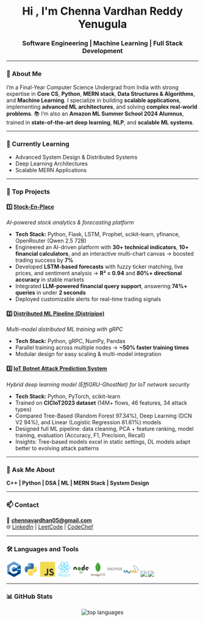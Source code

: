 <h1 align="center">Hi , I'm Chenna Vardhan Reddy Yenugula</h1>
<h3 align="center">Software Engineering | Machine Learning | Full Stack Development</h3>

---

### 🚀 About Me
I’m a Final-Year Computer Science Undergrad from India with strong expertise in **Core CS**, **Python**, **MERN stack**, **Data Structures & Algorithms**, and **Machine Learning**. I specialize in building **scalable applications**, implementing **advanced ML architectures**, and solving **complex real-world problems**. 📚 I’m also an **Amazon ML Summer School 2024 Alumnus**, trained in **state-of-the-art deep learning**, **NLP**, and **scalable ML systems**.

---

### 🌱 Currently Learning
- Advanced System Design & Distributed Systems  
- Deep Learning Architectures 
- Scalable MERN Applications 
---

### 📌 Top Projects

#### 1️⃣ [Stock-En-Place](https://github.com/vardhan-0512/Stock-En-Place)  
*AI-powered stock analytics & forecasting platform*  
- **Tech Stack:** Python, Flask, LSTM, Prophet, scikit-learn, yfinance, OpenRouter (Qwen 2.5 72B)  
- Engineered an AI-driven platform with **30+ technical indicators**, **10+ financial calculators**, and an interactive multi-chart canvas → boosted trading success by **7%**  
- Developed **LSTM-based forecasts** with fuzzy ticker matching, live prices, and sentiment analysis → **R² = 0.94** and **80%+ directional accuracy** in stable markets  
- Integrated **LLM-powered financial query support**, answering **74%+ queries** in under **2 seconds**  
- Deployed customizable alerts for real-time trading signals  

#### 2️⃣ [Distributed ML Pipeline (Distripipe)](https://github.com/vardhan-0512/Distripipe)  
*Multi-model distributed ML training with gRPC*  
- **Tech Stack:** Python, gRPC, NumPy, Pandas  
- Parallel training across multiple nodes → **~50% faster training times**  
- Modular design for easy scaling & multi-model integration  

#### 3️⃣ [IoT Botnet Attack Prediction System](https://github.com/vardhan-0512/Research-Paper-Implementations)  
*Hybrid deep learning model (EffiGRU-GhostNet) for IoT network security*  
- **Tech Stack:** Python, PyTorch, scikit-learn  
- Trained on **CICIoT2023 dataset** (14M+ flows, 46 features, 34 attack types)  
- Compared Tree-Based (Random Forest 97.34%), Deep Learning (DCN V2 94%), and Linear (Logistic Regression 81.61%) models  
- Designed full ML pipeline: data cleaning, PCA + feature ranking, model training, evaluation (Accuracy, F1, Precision, Recall)  
- Insights: Tree-based models excel in static settings, DL models adapt better to evolving attack patterns  

---

### 💬 Ask Me About
**C++ | Python | DSA | ML | MERN Stack | System Design**

---

### 📫 Contact
📧 **chennavardhan05@gmail.com**  
🌐 [LinkedIn](https://linkedin.com/in/ycvr) | [LeetCode](https://leetcode.com/varhdan_0512) | [CodeChef](https://www.codechef.com/users/varhdan_0512)

---

### 🛠 Languages and Tools
<p align="left">
  <!-- Core Languages -->
  <img src="https://raw.githubusercontent.com/devicons/devicon/master/icons/cplusplus/cplusplus-original.svg" width="40" />
  <img src="https://raw.githubusercontent.com/devicons/devicon/master/icons/python/python-original.svg" width="40" />
  <img src="https://raw.githubusercontent.com/devicons/devicon/master/icons/javascript/javascript-original.svg" width="40" />

  <!-- MERN Stack -->
  <img src="https://raw.githubusercontent.com/devicons/devicon/master/icons/react/react-original-wordmark.svg" width="40" />
  <img src="https://raw.githubusercontent.com/devicons/devicon/master/icons/nodejs/nodejs-original-wordmark.svg" width="40" />
  <img src="https://raw.githubusercontent.com/devicons/devicon/master/icons/mongodb/mongodb-original-wordmark.svg" width="40" />
  <img src="https://raw.githubusercontent.com/devicons/devicon/master/icons/express/express-original-wordmark.svg" width="40" />

  <!-- Databases -->
  <img src="https://raw.githubusercontent.com/devicons/devicon/master/icons/mysql/mysql-original-wordmark.svg" width="40" />

  <!-- Machine Learning & AI -->
  <img src="https://www.vectorlogo.zone/logos/tensorflow/tensorflow-icon.svg" width="40" />
  <img src="https://www.vectorlogo.zone/logos/pytorch/pytorch-icon.svg" width="40" />
</p>

---

### 📊 GitHub Stats
<p align="center">
  <img src="https://github-readme-stats.vercel.app/api/top-langs?username=vardhan-0512&show_icons=true&locale=en&layout=compact" alt="top languages" />
</p>
